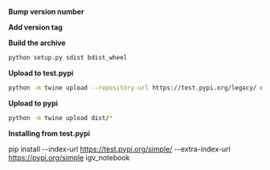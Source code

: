 

**Bump version number**

**Add version tag**

**Build the archive**

```bash
python setup.py sdist bdist_wheel
```

**Upload to test.pypi**

```bash
python -m twine upload --repository-url https://test.pypi.org/legacy/ dist/*
```

**Upload to pypi**

```bash
python -m twine upload dist/*
```


**Installing from test.pypi**

pip install --index-url https://test.pypi.org/simple/ --extra-index-url https://pypi.org/simple igv_notebook
